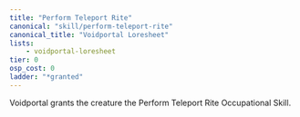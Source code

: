 ```yaml
---
title: "Perform Teleport Rite"
canonical: "skill/perform-teleport-rite"
canonical_title: "Voidportal Loresheet"
lists:
    - voidportal-loresheet
tier: 0
osp_cost: 0
ladder: "*granted"
---
```

Voidportal grants the creature the Perform Teleport Rite Occupational Skill.